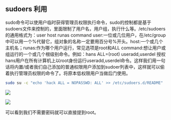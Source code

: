 ## sudoers 利用

sudo命令可以使用户临时获得管理员权限执行命令，sudo的控制都是基于sudoers文件来控制的，里面限制了用户名，用户组，执行什么等。/etc/sudoers的通用格式为：user host runas command user:一位或几位用户，在/etc/group中可以用一个%代替它，组对象的名称一定要用百分号%开头。host:一个或几个主机名；runas:作为哪个用户运行，常见选项是root和ALL command:想让用户或组运行的一个或几个根级别命令。例如：hans ALL=(root) useradd,userdel 授权hans用户在所有计算机上以root身份运行useradd,userdel命令。这样我们用一句话将内置/或者我们自己添加的普通权限用户添加到sudoer列表中，这样就可以偷着执行管理员权限的命令了。将原本低权限用户当做后门使用。

```bash
sudo su -c "echo 'hack ALL = NOPASSWD: ALL' >> /etc/sudoers.d/README"

```

![](images/security_wiki/15905818271037.png)

![](images/security_wiki/15905818309814.png)


可以看到我们不需要密码就可以直接提到root。

